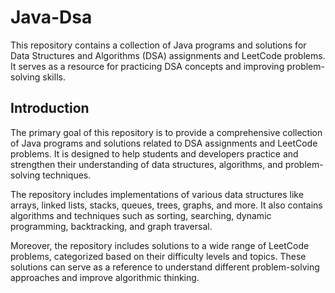 # Java-Dsa
This repository contains a collection of Java programs and solutions for Data Structures and Algorithms (DSA) assignments and LeetCode problems. It serves as a resource for practicing DSA concepts and improving problem-solving skills.

## Introduction
The primary goal of this repository is to provide a comprehensive collection of Java programs and solutions related to DSA assignments and LeetCode problems. It is designed to help students and developers practice and strengthen their understanding of data structures, algorithms, and problem-solving techniques.

The repository includes implementations of various data structures like arrays, linked lists, stacks, queues, trees, graphs, and more. It also contains algorithms and techniques such as sorting, searching, dynamic programming, backtracking, and graph traversal.

Moreover, the repository includes solutions to a wide range of LeetCode problems, categorized based on their difficulty levels and topics. These solutions can serve as a reference to understand different problem-solving approaches and improve algorithmic thinking.
